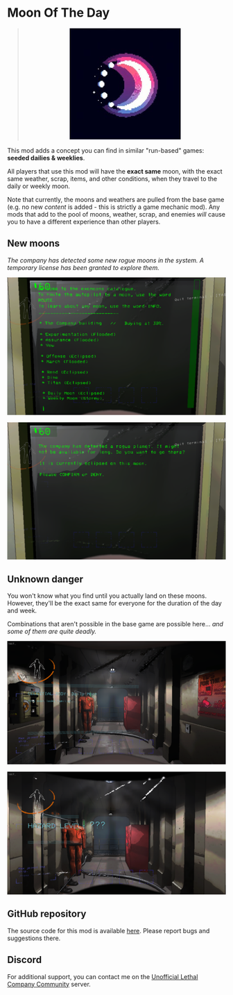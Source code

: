 # Moon Of The Day
> <p align="center">
>   <img src="Images/MoonOfTheDay.png" alt="MoonOfTheDay.png">
> </p>

This mod adds a concept you can find in similar "run-based" games: **seeded dailies & weeklies**.

All players that use this mod will have the **exact same** moon, with the exact same weather, scrap, items, and other conditions, when they travel to the daily or weekly moon.

Note that currently, the moons and weathers are pulled from the base game (e.g. no new *content* is added - this is strictly a game mechanic mod). Any mods that add to the pool of moons, weather, scrap, and enemies *will* cause you to have a different experience than other players.

## New moons

*The company has detected some new rogue moons in the system. A temporary license has been granted to explore them.*

![Images/Moons](Images/Moons.png)

![Images/ConfirmDeny](Images/ConfirmDeny.png)

## Unknown danger

You won't know what you find until you actually land on these moons. However, they'll be the exact same for everyone for the duration of the day and week.

Combinations that aren't possible in the base game are possible here... *and some of them are quite deadly.*

![Images/LandingInfo](Images/LandingInfo.png)

![Images/HazardLevel](Images/HazardLevel.png)

## GitHub repository

The source code for this mod is available [here](https://github.com/MaxWasUnavailable/MoonOfTheDay). Please report bugs and suggestions there.

## Discord

For additional support, you can contact me on the [Unofficial Lethal Company Community](https://discord.gg/nYcQFEpXfU) server.
